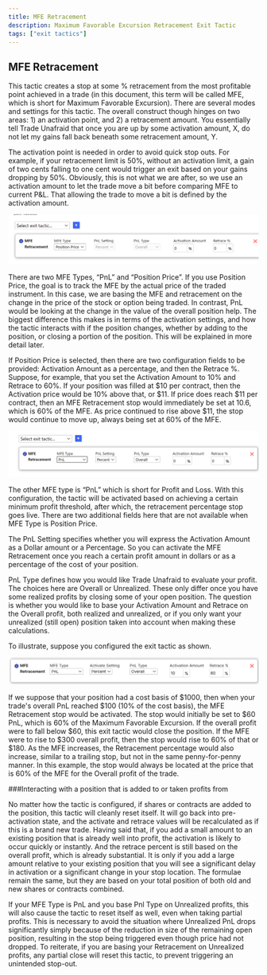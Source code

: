 ```yaml
---
title: MFE Retracement
description: Maximum Favorable Excursion Retracement Exit Tactic
tags: ["exit tactics"]
---
```

## MFE Retracement

This tactic creates a stop at some % retracement from the most profitable point achieved in a trade (in this document, this term will be called MFE, which is short for Maximum Favorable Excursion). There are several modes and settings for this tactic. The overall construct though hinges on two areas: 1) an activation point, and 2) a retracement amount. You essentially tell Trade Unafraid that once you are up by some activation amount, X, do not let my gains fall back beneath some retracement amount, Y.

The activation point is needed in order to avoid quick stop outs.  For example, if your retracement limit is 50%, without an activation limit, a gain of two cents falling to one cent would trigger an exit based on your gains dropping by 50%.  Obviously, this is not what we are after, so we use an activation amount to let the trade move a bit before comparing MFE to current P&L.  That allowing the trade to move a bit is defined by the activation amount.

![mferetracement1.jpg](/img/mferetracement1.png)

There are two MFE Types, “PnL” and “Position Price”. If you use Position Price, the goal is to track the MFE by the actual price of the traded instrument.  In this case, we are basing the MFE and retracement on the change in the price of the stock or option being traded.  In contrast, PnL would be looking at the change in the value of the overall position help.  The biggest difference this makes is in terms of the activation settings, and how the tactic interacts with if the position changes, whether by adding to the position, or closing a portion of the position. This will be explained in more detail later.

If Position Price is selected, then there are two configuration fields to be provided: Activation Amount as a percentage, and then the Retrace %.  Suppose, for example, that you set the Activation Amount to 10% and Retrace to 60%. If your position was filled at $10 per contract, then the Activation price would be 10% above that, or $11. If price does reach $11 per contract, then an MFE Retracement stop would immediately be set at 10.6, which is 60% of the MFE.  As price continued to rise above $11, the stop would continue to move up, always being set at 60% of the MFE.

![mferetracement2.jpg](/img/mferetracement2.png)

The other MFE type is “PnL” which is short for Profit and Loss.  With this configuration, the tactic will be activated based on achieving a certain minimum profit threshold, after which, the retracement percentage stop goes live.  There are two additional fields here that are not available when MFE Type is Position Price.

The PnL Setting specifies whether you will express the Activation Amount as a Dollar amount or a Percentage.  So you can activate the MFE Retracement once you reach a certain profit amount in dollars or as a percentage of the cost of your position.

PnL Type defines how you would like Trade Unafraid to evaluate your profit.  The choices here are Overall or Unrealized.  These only differ once you have some realized profits by closing some of your open position.  The question is whether you would like to base your Activation Amount and Retrace on the Overall profit, both realized and unrealized, or if you only want your unrealized (still open) position taken into account when making these calculations.

To illustrate, suppose you configured the exit tactic as shown.

![mferetracement3.jpg](/img/mferetracement3.png)

If we suppose that your position had a cost basis of $1000, then when your trade's overall PnL reached $100 (10% of the cost basis), the MFE Retracement stop would be activated.  The stop would initially be set to $60 PnL, which is 60% of the Maximum Favorable Excursion.  If the overall profit were to fall below $60, this exit tactic would close the position.  If the MFE were to rise to $300 overall profit, then the stop would rise to 60% of that or $180.  As the MFE increases, the Retracement percentage would also increase, similar to a trailing stop, but not in the same penny-for-penny manner.  In this example, the stop would always be located at the price that is 60% of the MFE for the Overall profit of the trade.

###Interacting with a position that is added to or taken profits from

No matter how the tactic is configured, if shares or contracts are added to the position, this tactic will cleanly reset itself.  It will go back into pre-activation state, and the activate and retrace values will be recalculated as if this is a brand new trade.  Having said that, if you add a small amount to an existing position that is already well into profit, the activation is likely to occur quickly or instantly.  And the retrace percent is still based on the overall profit, which is already substantial.  It is only if you add a large amount relative to your existing position that you will see a significant delay in activation or a significant change in your stop location.  The formulae remain the same, but they are based on your total position of both old and new shares or contracts combined.

If your MFE Type is PnL and you base Pnl Type on Unrealized profits, this will also cause the tactic to reset itself as well, even when taking partial profits. This is necessary to avoid the situation where Unrealized PnL drops significantly simply because of the reduction in size of the remaining open position, resulting in the stop being triggered even though price had not dropped.  To reiterate, if you are basing your Retracement on Unrealized profits, any partial close will reset this tactic, to prevent triggering an unintended stop-out.